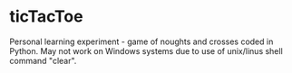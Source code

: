 # ticTacToe

Personal learning experiment - game of noughts and crosses coded in Python. May not work on Windows systems due to use of unix/linus shell command "clear".
